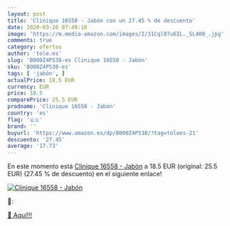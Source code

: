 ```yaml
---
layout: post
title: 'Clinique 16558 - Jabón con un 27.45 % de descuento'
date: 2020-03-26 07:49:18
image: 'https://m.media-amazon.com/images/I/31Cql87u6IL._SL400_.jpg'
comments: true
category: ofertas
author: 'tole.es'
slug: 'B000Z4P538-es Clinique 16558 - Jabón'
sku: 'B000Z4P538-es'
tags: [ 'jabón', ]
actualPrice: 18.5 EUR
currency: EUR
price: 18.5
comparePrice: 25.5 EUR
prodname: 'Clinique 16558 - Jabón'
country: 'es'
flag: '🇪🇸'
brand: ''
buyurl: 'https://www.amazon.es/dp/B000Z4P538/?tag=tolees-21'
descuento: '27.45'
average: '17.73'
---
```


En este momento está [Clinique 16558 - Jabón](https://www.amazon.es/dp/B000Z4P538/?tag=tolees-21) a 18.5 EUR (original: 25.5 EUR) (27.45 %  de descuento) en el siguiente enlace!

[![Clinique 16558 - Jabón](https://m.media-amazon.com/images/I/31Cql87u6IL._SL400_.jpg)](https://www.amazon.es/dp/B000Z4P538/?tag=tolees-21)

🔎:


[🛒 Aquí!!!](https://www.amazon.es/dp/B000Z4P538/?tag=tolees-21)
